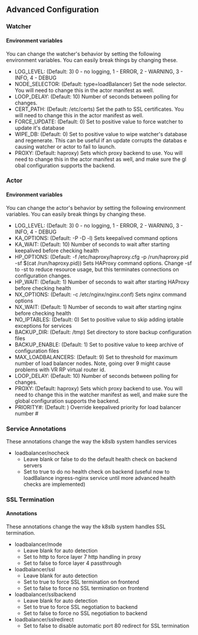 ## Advanced Configuration

### Watcher

#### Environment variables
You can change the watcher's behavior by setting the following environment variables.  You can easily break things by changing these.

* LOG_LEVEL: (Default: 3) 0 - no logging, 1 - ERROR, 2 - WARNING, 3 - INFO, 4 - DEBUG
* NODE_SELECTOR: (Default: type=loadBalancer) Set the node selector.  You will need to change this in the actor manifest as well.
* LOOP_DELAY: (Default: 10) Number of seconds between polling for changes.
* CERT_PATH: (Default: /etc/certs) Set the path to SSL certificates.  You will need to change this in the actor manifest as well.
* FORCE_UPDATE: (Default: 0) Set to positive value to force watcher to update it's database
* WIPE_DB: (Default: 0) Set to positive value to wipe watcher's database and regenerate.  This can be useful if an update corrupts the databas
e causing watcher or actor to fail to launch.
* PROXY: (Default: haproxy) Sets which proxy backend to use.  You will need to change this in the actor manifest as well, and make sure the gl
obal configuration supports the backend.


### Actor

#### Environment variables
You can change the actor's behavior by setting the following environment variables.  You can easily break things by changing these.

* LOG_LEVEL: (Default: 3) 0 - no logging, 1 - ERROR, 2 - WARNING, 3 - INFO, 4 - DEBUG
* KA_OPTIONS: (Default: -P -D -l) Sets keepalived command options
* KA_WAIT: (Default: 10) Number of seconds to wait after starting keepalived before checking health
* HP_OPTIONS: (Default: -f /etc/haproxy/haproxy.cfg -p /run/haproxy.pid -sf $(cat /run/haproxy.pid)) Sets HAProxy command options.  Change -sf to -st to reduce resource usage, but this terminates connections on configuration changes.
* HP_WAIT: (Default: 1) Number of seconds to wait after starting HAProxy before checking health
* NX_OPTIONS: (Default: -c /etc/nginx/nginx.conf) Sets nginx command options
* NX_WAIT: (Default: 1) Number of seconds to wait after starting nginx before checking health
* NO_IPTABLES: (Default: 0) Set to positive value to skip adding iptable exceptions for services
* BACKUP_DIR: (Default: /tmp) Set directory to store backup configuration files
* BACKUP_ENABLE: (Default: 1) Set to positive value to keep archive of configuration files
* MAX_LOADBALANCERS: (Default: 9) Set to threshold for maximum number of load balancer nodes.  Note, going over 9 might cause problems with VR
RP virtual router id.
* LOOP_DELAY: (Default: 10) Number of seconds between polling for changes.
* PROXY: (Default: haproxy)  Sets which proxy backend to use.  You will need to change this in the watcher manifest as well, and make sure the global configuration supports the backend.
* PRIORITY#: (Default: ) Override keepalived priority for load balancer number #

### Service Annotations
These annotations change the way the k8slb system handles services
* loadbalancer/nocheck
  * Leave blank or false to do the default health check on backend servers
  * Set to true to do no health check on backend (useful now to loadBalance ingress-nginx service until more advanced health checks are implemented)

### SSL Termination

#### Annotations
These annotations change the way the k8slb system handles SSL termination.
* loadbalancer/mode
   * Leave blank for auto detection
   * Set to http to force layer 7 http handling in proxy
   * Set to false to force layer 4 passthrough
* loadbalancer/ssl
   * Leave blank for auto detection
   * Set to true to force SSL termination on frontend
   * Set to false to force no SSL termination on frontend
* loadbalancer/sslbackend
   * Leave blank for auto detection
   * Set to true to force SSL negotiation to backend
   * Set to false to force no SSL negotiation to backend
* loadbalancer/sslredirect
   * Set to false to disable automatic port 80 redirect for SSL termination

